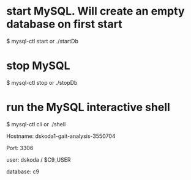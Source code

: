 # start MySQL. Will create an empty database on first start
$ mysql-ctl start
or ./startDb


# stop MySQL
$ mysql-ctl stop
or ./stopDb


# run the MySQL interactive shell
$ mysql-ctl cli
or ./shell

Hostname: dskoda1-gait-analysis-3550704 

Port: 3306

user: dskoda / $C9_USER

database: c9
